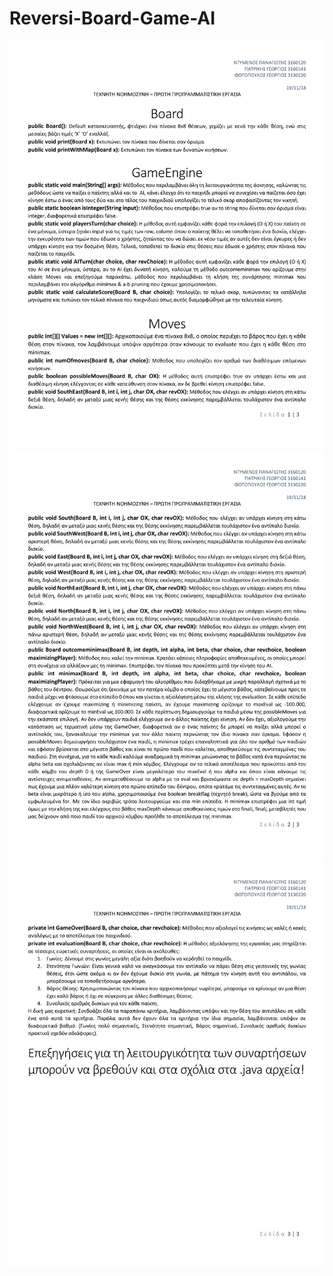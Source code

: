 # Reversi-Board-Game-AI

![reversi1](pdf/Reversi-1.png)
![reversi2](pdf/Reversi-2.png)
![reversi3](pdf/Reversi-3.png)
